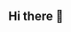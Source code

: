 ## Hi there 👋

<!--
**bellavitalia/bellavitalia** is a ✨ _special_ ✨ repository because its `README.md` (this file) appears on your GitHub profile.

Here are some ideas to get you started:

- 🔭 I’m currently working on ...
- 🌱 I’m currently learning ...
- 👯 I’m looking to collaborate on ...
- 🤔 I’m looking for help with ...
- 💬 Ask me about ...
- 📫 How to reach me: ...
- 😄 Pronouns: ...
- ⚡ Fun fact: ...

[webb.txt](https://github.com/user-attachments/files/19959560/webb.txt)# 🍝 Ristorante Bella Vitalia

Bienvenido al repositorio oficial del sitio web de **Bella Vitalia**, un elegante restaurante italiano que ofrece una experiencia gastronómica auténtica y moderna. Este sitio web fue creado con HTML, CSS y JavaScript, y se encuentra alojado mediante **GitHub Pages**.

---

## 🌐 Sitio en línea

🔗 [https://bellavitalia.github.io](https://bellavitalia.github.io)

---

## 🧾 Secciones del sitio

- **Inicio** – Presentación del restaurante.
- **Menú** – Platos destacados con precios.
- **Reservaciones** – Formulario para reservar mesa.
- **Contacto** – Información de contacto y ubicación.

---

## 🛠️ Tecnologías utilizadas

- **HTML5** – Estructura del sitio.
- **CSS3** – Estilos modernos con colores cálidos y elegantes.
- **JavaScript** – Interactividad en formularios.

---

## 📁 Estructura de archivos

[dsd.txt](https://github.com/user-attachments/files/19959590/dsd.txt)
---

## 🚀 Cómo usar este repositorio

1. Clona este repositorio:

[Uploading ads.txt…]()
2. Abre el archivo `index.html` en tu navegador para ver el sitio localmente.
3. O visita la versión publicada en GitHub Pages.

---

## ✨ Contribuciones

Este sitio fue creado en colaboración con inteligencia artificial para fines educativos y creativos. Si deseas contribuir, puedes hacer un fork del proyecto o enviar un pull request.

---

## 📬 Contacto

- Email: contacto@bellavitalia.com  
- Teléfono: +34 123 456 789  
- Instagram: [@bellavitalia](https://instagram.com)

---

**© 2025 Bella Vitalia. Todos los derechos reservados.**




